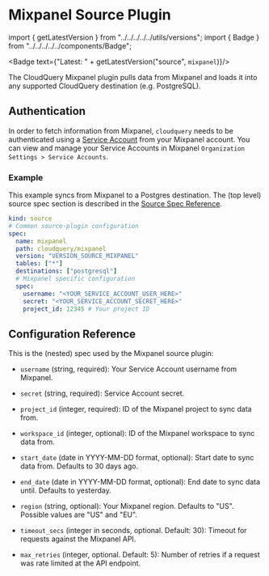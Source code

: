 # Mixpanel Source Plugin

import { getLatestVersion } from "../../../../../utils/versions";
import { Badge } from "../../../../../components/Badge";

<Badge text={"Latest: " + getLatestVersion("source", `mixpanel`)}/>

The CloudQuery Mixpanel plugin pulls data from Mixpanel and loads it into any supported CloudQuery destination (e.g. PostgreSQL).

## Authentication

In order to fetch information from Mixpanel, `cloudquery` needs to be authenticated using a [Service Account](https://developer.mixpanel.com/reference/service-accounts) from your Mixpanel account. You can view and manage your Service Accounts in Mixpanel `Organization Settings > Service Accounts`.

### Example

This example syncs from Mixpanel to a Postgres destination. The (top level) source spec section is described in the [Source Spec Reference](/docs/reference/source-spec).

```yaml
kind: source
# Common source-plugin configuration
spec:
  name: mixpanel
  path: cloudquery/mixpanel
  version: "VERSION_SOURCE_MIXPANEL"
  tables: ["*"]
  destinations: ["postgresql"]
  # Mixpanel specific configuration
  spec:
    username: "<YOUR_SERVICE_ACCOUNT_USER_HERE>"
    secret: "<YOUR_SERVICE_ACCOUNT_SECRET_HERE>"
    project_id: 12345 # Your project ID 
```

## Configuration Reference

This is the (nested) spec used by the Mixpanel source plugin:

- `username` (string, required):
  Your Service Account username from Mixpanel.

- `secret` (string, required):
  Service Account secret.

- `project_id` (integer, required):
  ID of the Mixpanel project to sync data from.

- `workspace_id` (integer, optional):
  ID of the Mixpanel workspace to sync data from.

- `start_date` (date in YYYY-MM-DD format, optional):
  Start date to sync data from. Defaults to 30 days ago.

- `end_date` (date in YYYY-MM-DD format, optional):
  End date to sync data until. Defaults to yesterday.

- `region` (string, optional):
  Your Mixpanel region. Defaults to "US". Possible values are "US" and "EU".

- `timeout_secs` (integer in seconds, optional. Default: 30):
  Timeout for requests against the Mixpanel API.

- `max_retries` (integer, optional. Default: 5):
  Number of retries if a request was rate limited at the API endpoint.
